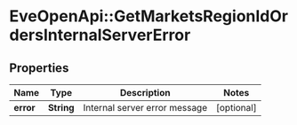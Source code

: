 # EveOpenApi::GetMarketsRegionIdOrdersInternalServerError

## Properties
Name | Type | Description | Notes
------------ | ------------- | ------------- | -------------
**error** | **String** | Internal server error message | [optional] 


